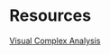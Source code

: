 # Resources

[Visual Complex Analysis](https://www.amazon.com/Visual-Complex-Analysis-Tristan-Needham/dp/0198534469 "Visual Complex Analysis")
